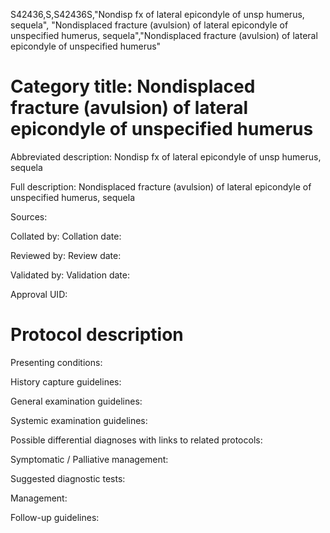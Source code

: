 S42436,S,S42436S,"Nondisp fx of lateral epicondyle of unsp humerus, sequela", "Nondisplaced fracture (avulsion) of lateral epicondyle of unspecified humerus, sequela","Nondisplaced fracture (avulsion) of lateral epicondyle of unspecified humerus"
# Category title: Nondisplaced fracture (avulsion) of lateral epicondyle of unspecified humerus

Abbreviated description: Nondisp fx of lateral epicondyle of unsp humerus, sequela

Full description: Nondisplaced fracture (avulsion) of lateral epicondyle of unspecified humerus, sequela

Sources:

Collated by:
Collation date:

Reviewed by:
Review date:

Validated by:
Validation date:

Approval UID:

# Protocol description

Presenting conditions:

History capture guidelines:

General examination guidelines:

Systemic examination guidelines:

Possible differential diagnoses with links to related protocols:

Symptomatic / Palliative management:

Suggested diagnostic tests:

Management:

Follow-up guidelines:
